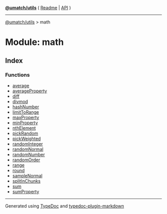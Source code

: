 [**@umatch/utils**](../README.md) ( [Readme](../README.md) \| [API](../API.md) )

---

[@umatch/utils](../API.md) > math

# Module: math

## Index

### Functions

- [average](functions/function.average.md)
- [averageProperty](functions/function.averageProperty.md)
- [diff](functions/function.diff.md)
- [divmod](functions/function.divmod.md)
- [hashNumber](functions/function.hashNumber.md)
- [limitToRange](functions/function.limitToRange.md)
- [maxProperty](functions/function.maxProperty.md)
- [minProperty](functions/function.minProperty.md)
- [nthElement](functions/function.nthElement.md)
- [pickRandom](functions/function.pickRandom.md)
- [pickWeighted](functions/function.pickWeighted.md)
- [randomInteger](functions/function.randomInteger.md)
- [randomNormal](functions/function.randomNormal.md)
- [randomNumber](functions/function.randomNumber.md)
- [randomOrder](functions/function.randomOrder.md)
- [range](functions/function.range.md)
- [round](functions/function.round.md)
- [sampleNormal](functions/function.sampleNormal.md)
- [splitInChunks](functions/function.splitInChunks.md)
- [sum](functions/function.sum.md)
- [sumProperty](functions/function.sumProperty.md)

---

Generated using [TypeDoc](https://typedoc.org/) and [typedoc-plugin-markdown](https://www.npmjs.com/package/typedoc-plugin-markdown)
